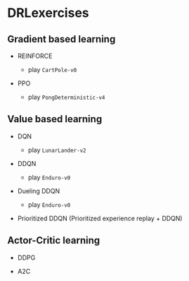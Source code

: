 # DRLexercises


## Gradient based learning

- REINFORCE
  - play `CartPole-v0`

- PPO
  - play `PongDeterministic-v4`

## Value based learning

- DQN
  - play `LunarLander-v2`

- DDQN
  - play `Enduro-v0`

- Dueling DDQN
  - play `Enduro-v0`

- Prioritized DDQN (Prioritized experience replay + DDQN)

## Actor-Critic learning

- DDPG

- A2C

